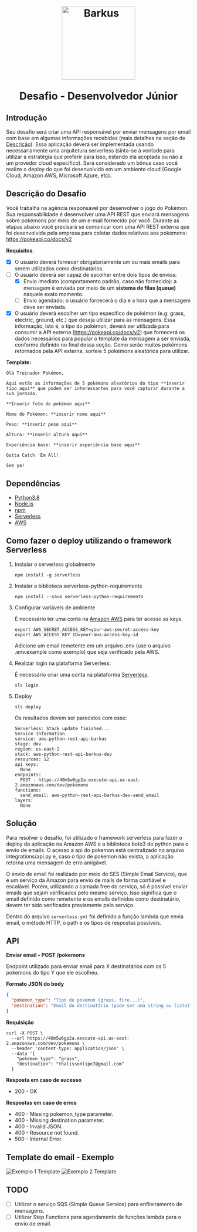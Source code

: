 <h1 align="center">
    <img alt="Barkus" ttle="Barkus" width="200" src="https://barkus.com.br/site/wp-content/uploads/2018/12/Horizontal-branco-1-1024x308.png" />
    <p>Desafio - Desenvolvedor Júnior</p>
</h1>

## **Introdução**

Seu desafio será criar uma API responsável por enviar mensagens por email com base em algumas informações recebidas (mais detalhes na seção de [Descrição](#Descri%C3%A7%C3%A3o)). Essa aplicação deverá ser implementada usando necessariamente uma arquitetura serverless (sinta-se à vontade para utilizar a estratégia que preferir para isso, estando ela acoplada ou não a um provedor cloud específico). Será considerado um bônus caso você realize o deploy do que foi desenvolvido em um ambiente cloud (Google Cloud, Amazon AWS, Microsoft Azure, etc).

## **Descrição do Desafio**

Você trabalha na agência responsável por desenvolver o jogo do Pokémon. Sua responsabilidade é desenvolver uma API REST que enviará mensagens sobre pokémons por meio de um e-mail fornecido por você. Durante as etapas abaixo você precisará se comunicar com uma API REST externa que foi desenvolvida pela empresa para coletar dados relativos aos pokémons: https://pokeapi.co/docs/v2

**Requisitos**:

- [x] O usuário deverá fornecer obrigatoriamente um ou mais emails para serem utilizados como destinatários.
- [ ] O usuário deverá ser capaz de escolher entre dois tipos de envios:
  - [x] Envio imediato (comportamento padrão, caso não fornecido): a mensagem é enviada por meio de um **sistema de filas (queue)** naquele exato momento.
  - [ ] Envio agendado: o usuário fornecerá o dia e a hora que a mensagem deve ser enviada.
- [x] O usuário deverá escolher um tipo específico de pokémon (e.g: grass, electric, ground, etc.) que deseja utilizar para as mensagens. Essa informação, isto é, o tipo do pokémon, deverá ser utilizada para consumir a API externa (https://pokeapi.co/docs/v2) que fornecerá os dados necessários para popular o template da mensagem a ser enviada, conforme definido no final dessa seção. Como serão muitos pokémons retornados pela API externa, sorteie 5 pokémons aleatórios para utilizar.

**Template:**

```
Olá Treinador Pokémon,

Aqui estão as informações de 5 pokémons aleatórios do tipo **inserir tipo aqui** que podem ser interessantes para você capturar durante a sua jornada.

**Inserir foto do pokémon aqui**

Nome do Pokémon: **inserir nome aqui**

Peso: **inserir peso aqui**

Altura: **inserir altura aqui**

Experiência base: **inserir experiência base aqui**

Gotta Catch 'Em All!

See ya!
```

## Dependências

- [Python3.8](https://www.python.org/downloads/release/python-380/)
- [Node.js](https://nodejs.org/en/)
- [npm](https://www.npmjs.com/)
- [Serverless](https://www.serverless.com/)
- [AWS](https://aws.amazon.com/)

## Como fazer o deploy utilizando o framework Serverless

1. Instalar o serverless globalmente

    ```
    npm install -g serverless
    ```

2. Instalar a biblioteca serverless-python-requirements

    ```
    npm install --save serverless-python-requirements
    ```

3. Configurar variáveis de ambiente

    É necessário ter uma conta na [Amazon AWS](https://portal.aws.amazon.com/billing/signup#/start) para ter acesso as keys.

    ```
    export AWS_SECRET_ACCESS_KEY=your-aws-secret-access-key
    export AWS_ACCESS_KEY_ID=your-aws-access-key-id
    ```

    Adicione um email remetente em um arquivo .env (use o arquivo .env.example como exemplo) que seja verificado pela AWS.

4. Realizar login na plataforma Serverless:

    É necessário criar uma conta na plataforma [Serverless](https://app.serverless.com/).

    ```
    sls login
    ```

5. Deploy

    ```
    sls deploy
    ```

    Os resultados devem ser parecidos com esse:

    ```
    Serverless: Stack update finished...
    Service Information
    service: aws-python-rest-api-barkus
    stage: dev
    region: us-east-2
    stack: aws-python-rest-api-barkus-dev
    resources: 12
    api keys:
      None
    endpoints:
      POST - https://40m5w6gp2a.execute-api.us-east-2.amazonaws.com/dev/pokemons
    functions:
      send_email: aws-python-rest-api-barkus-dev-send_email
    layers:
      None
    ```

## Solução

Para resolver o desafio, foi utilizado o framework serverless para fazer o deploy da aplicação na Amazon AWS e a biblioteca boto3 do python para o envio de emails. O acesso a api do pokemon está centralizado no arquivo integrations/api.py e, caso o tipo de pokemon não exista, a aplicação retorna uma mensagem de erro amigável.

O envio de email foi realizado por meio do SES (Simple Email Service), que é um serviço da Amazon para envio de mails de forma confiável e escalável. Porém, utilizando a camada free do serviço, só é possível enviar emails que sejam verificados pelo mesmo serviço. Isso significa que o email definido como remetente e os emails definidos como destinatário, devem ter sido verificados previamente pelo serviço.

Dentro do arquivo `serverless.yml` foi definido a função lambda que envia email, o método HTTP, o path e os tipos de respostas possíveis.

## API

**Enviar email - POST /pokemons**

Endpoint utilizado para enviar email para X destinatários com os 5 pokemons do tipo Y que ele escolheu.

**Formato JSON do body**

```json
{
  "pokemon_type": "Tipo de pokemon (grass, fire...)",
  "destination": "Email do destinatário (pode ser uma string ou lista)"
}
```

**Requisição**

```
curl -X POST \
  --url https://40m5w6gp2a.execute-api.us-east-2.amazonaws.com/dev/pokemons \
  --header 'content-type: application/json' \
  --data '{
    "pokemon_type": "grass",
    "destination": "thalissonlipe7@gmail.com"
  }
```

**Resposta em caso de sucesso**

- 200 - OK

**Respostas em caso de erros**

- 400 - Missing pokemon_type parameter.
- 400 - Missing destination parameter.
- 400 - Invalid JSON.
- 400 - Resource not found.
- 500 - Internal Error.

## Template do email - Exemplo

![Exemplo 1 Template](/docs/images/ex1.jpeg)
![Exemplo 2 Template](/docs/images/ex2.jpeg)

## TODO

- [ ] Utilizar o serviço SQS (Simple Queue Service) para enfileiramento de mensagens.
- [ ] Utilizar Step Functions para agendamento de funções lambda para o envio de email.